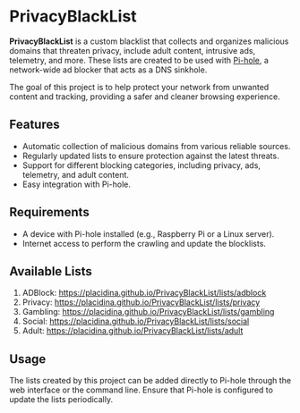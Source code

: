 # PrivacyBlackList

**PrivacyBlackList** is a custom blacklist that collects and organizes malicious domains that threaten privacy, include adult content, intrusive ads, telemetry, and more. These lists are created to be used with [Pi-hole](https://pi-hole.net/), a network-wide ad blocker that acts as a DNS sinkhole.

The goal of this project is to help protect your network from unwanted content and tracking, providing a safer and cleaner browsing experience.

## Features

- Automatic collection of malicious domains from various reliable sources.
- Regularly updated lists to ensure protection against the latest threats.
- Support for different blocking categories, including privacy, ads, telemetry, and adult content.
- Easy integration with Pi-hole.

## Requirements

- A device with Pi-hole installed (e.g., Raspberry Pi or a Linux server).
- Internet access to perform the crawling and update the blocklists.

## Available Lists

1. ADBlock: https://placidina.github.io/PrivacyBlackList/lists/adblock
2. Privacy: https://placidina.github.io/PrivacyBlackList/lists/privacy
3. Gambling: https://placidina.github.io/PrivacyBlackList/lists/gambling
4. Social: https://placidina.github.io/PrivacyBlackList/lists/social
5. Adult: https://placidina.github.io/PrivacyBlackList/lists/adult

## Usage

The lists created by this project can be added directly to Pi-hole through the web interface or the command line. Ensure that Pi-hole is configured to update the lists periodically.
